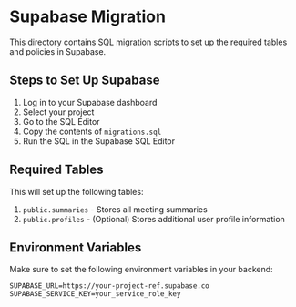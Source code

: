 # Supabase Migration

This directory contains SQL migration scripts to set up the required tables and policies in Supabase.

## Steps to Set Up Supabase

1. Log in to your Supabase dashboard
2. Select your project
3. Go to the SQL Editor
4. Copy the contents of `migrations.sql`
5. Run the SQL in the Supabase SQL Editor

## Required Tables

This will set up the following tables:

1. `public.summaries` - Stores all meeting summaries
2. `public.profiles` - (Optional) Stores additional user profile information

## Environment Variables

Make sure to set the following environment variables in your backend:

```
SUPABASE_URL=https://your-project-ref.supabase.co
SUPABASE_SERVICE_KEY=your_service_role_key
```


